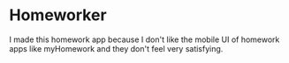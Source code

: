 # Homeworker

I made this homework app because I don't like the mobile UI of homework apps like myHomework and they don't feel very satisfying.
